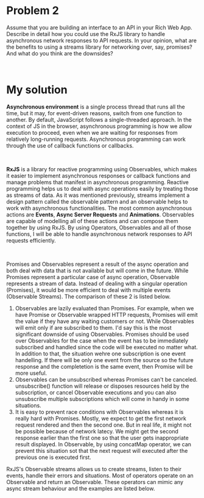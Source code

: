 # Problem 2
Assume that you are building an interface to an API in your Rich Web App. 
Describe in detail how you could use the RxJS library to handle asynchronous network responses to API requests. 
In your opinion, what are the benefits to using a streams library for networking over, say, promises? And what do you think are the downsides?

</br>

# My solution
**Asynchronous environment** is a single process thread that runs all the time, but it may, for event-driven reasons, switch from one function to another.
By default, JavaScript follows a single-threaded approach. In the context of JS in the browser, asynchronous programming is how we allow execution to proceed, even when we are waiting for responses from relatively long-running requests. Asynchronous programming can work through the use of callback functions or callbacks.

</br>

**RxJS** is a library for reactive programming using Observables, which makes it easier to implement asynchronous responses or callback functions and manage problems that manifest in asynchronous programming. Reactive programming helps us to deal with async operations easily by treating those as streams of data. As it was mentioned previously, streams implement a design pattern called the observable pattern and an observable helps to work with asynchronous functionalities. The most common asynchronous actions are **Events**, **Async Server Requests** and **Animations**. Observables are capable of modelling all of these actions and can compose them together by using RxJS. By using Operators, Observables and all of those functions, I will be able to handle asynchronous network responses to API requests efficiently. 

</br>

Promises and Observables represent a result of the async operation and both deal with data that is not available but will come in the future. While Promises represent a particular case of async operation, Observable represents a stream of data. Instead of dealing with a singular operation (Promises), it would be more efficient to deal with multiple events (Observable Streams). The comparison of these 2 is listed below.

1. Observables are lazily evaluated than Promises. For example, when we have Promise or Observable wrapped HTTP requests, Promises will emit the value if they have any waiting customers or not. While Observables will emit only if are subscribed to them. I'd say this is the most significant downside of using Observables. Promises should be used over Observables for the case when the event has to be immediately subscribed and handled since the code will be executed no matter what. In addition to that, the situation wehre one subscription is one event handelling. If there will be only one event from the source so the future response and the completetion is the same event, then Promise will be more useful.  
2. Observables can be unsubscribed whereas Promises can't be canceled. unsubscribe() function will release or disposes resources held by the subscription, or cancel Observable executions and you can also unsubscribe multiple subscriptions which will come in handy in some situations.
3. It is easy to prevent race conditions with Observables whereas it is really hard with Promises. Mostly, we expect to get the first network request rendered and then the second one. But in real life, it might not be possible because of network latecy. We might get the second response earlier than the first one so that the user gets inappropriate result displayed. In Observable, by using concatMap operator, we can prevent this situation sot that the next request will executed after the previous one is executed first.



RxJS's Observable streams allows us to create streams, listen to their events, handle their errors and situations. Most of operators operate on an Observable and return an Observable. These operators can mimic any async stream behaviour and the examples are listed below.